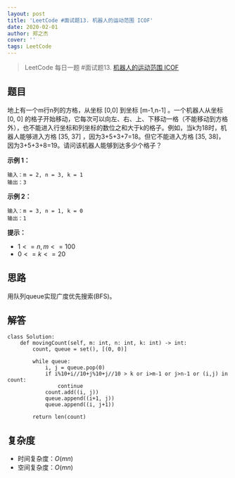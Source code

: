 ```yaml
---
layout: post
title: 'LeetCode #面试题13. 机器人的运动范围 ICOF'
date: 2020-02-01
author: 郑之杰
cover: ''
tags: LeetCode
---
```


> LeetCode 每日一题 #面试题13. [机器人的运动范围 ICOF](https://leetcode-cn.com/problems/ji-qi-ren-de-yun-dong-fan-wei-lcof/)

## 题目
地上有一个m行n列的方格，从坐标 [0,0] 到坐标 [m-1,n-1] 。一个机器人从坐标 [0, 0] 的格子开始移动，它每次可以向左、右、上、下移动一格（不能移动到方格外），也不能进入行坐标和列坐标的数位之和大于k的格子。例如，当k为18时，机器人能够进入方格 [35, 37] ，因为3+5+3+7=18。但它不能进入方格 [35, 38]，因为3+5+3+8=19。请问该机器人能够到达多少个格子？

**示例 1：**
```
输入：m = 2, n = 3, k = 1
输出：3
```

**示例 2：**
```
输入：m = 3, n = 1, k = 0
输出：1
```

**提示：**
- $1 <= n,m <= 100$
- $0 <= k <= 20$

## 思路
用队列queue实现广度优先搜索(BFS)。

## 解答
```
class Solution:
    def movingCount(self, m: int, n: int, k: int) -> int:
        count, queue = set(), [(0, 0)]
        
        while queue:
            i, j = queue.pop(0)
            if i%10+i//10+j%10+j//10 > k or i>m-1 or j>n-1 or (i,j) in count:
                continue
            count.add((i, j))
            queue.append((i+1, j))
            queue.append((i, j+1))

        return len(count)
```

## 复杂度
- 时间复杂度：$O(mn)$
- 空间复杂度：$O(mn)$
